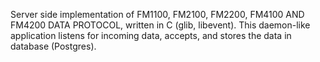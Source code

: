 Server side implementation of FM1100, FM2100, FM2200, FM4100 AND FM4200 DATA
PROTOCOL, written in C (glib, libevent). This daemon-like application listens for incoming data, accepts, and stores the data in database (Postgres).
